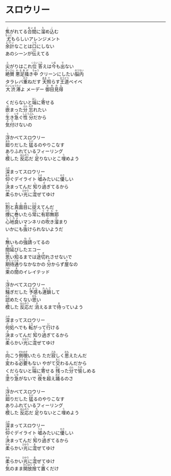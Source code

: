 # スロウリー
---
<lyric>
<ruby>焦<rt>こ</rt></ruby>がれてる<ruby>合間<rt>あいま</rt></ruby>に<ruby>溜<rt>た</rt></ruby>め<ruby>込<rt>こ</rt></ruby>む<br/>
<ruby>尤<rt>もっと</rt></ruby>もらしいアレンジメント<br/>
<ruby>余計<rt>よけい</rt></ruby>なことは<ruby>口<rt>くち</rt></ruby>にしない<br/>
あのシーンが<ruby>伝<rt>つた</rt></ruby>えてる<br/>
<br/>
<ruby>尖<rt>と</rt></ruby>がりはこれ<ruby>位<rt>くらい</rt></ruby> <ruby>答<rt>こた</rt></ruby>えは<ruby>今<rt>いま</rt></ruby>も<ruby>出<rt>で</rt></ruby>ない<br/>
<ruby>絶賛<rt>ぜっさん</rt></ruby> <ruby>悪足掻<rt>わるあが</rt></ruby>き<ruby>中<rt>ちゅう</rt></ruby> クリーンにしたい<ruby>脳内<rt>のうない</rt></ruby><br/>
タラレバ<ruby>重<rt>かさ</rt></ruby>ねだす <ruby>天<rt>あま</rt></ruby><ruby>照<rt>て</rt></ruby>らす<ruby>王道<rt>おうどう</rt></ruby>ベイベ<br/>
<ruby>大渋滞<rt>だいじゅうたい</rt></ruby>よ メーデー <ruby>御目見得<rt>おめみえ</rt></ruby><br/>
<br/>
くだらないと<ruby>端<rt>はし</rt></ruby>に<ruby>寄<rt>よ</rt></ruby>せる<br/>
<ruby>嵌<rt>は</rt></ruby>まった<ruby>分<rt>ぶん</rt></ruby> <ruby>忘<rt>わす</rt></ruby>れたい<br/>
<ruby>生<rt>い</rt></ruby>き<ruby>急<rt>いそ</rt></ruby>ぐ<ruby>性分<rt>しょうぶん</rt></ruby>だから<br/>
<ruby>気<rt>き</rt></ruby><ruby>付<rt>づ</rt></ruby>けないの<br/>
<br/>
<ruby>浮<rt>う</rt></ruby>かべてスロウリー<br/>
<ruby>廻<rt>まわ</rt></ruby>りだした <ruby>猛<rt>たけ</rt></ruby>るのやりこなす<br/>
ありふれているフィーリング<br/>
<ruby>模<rt>も</rt></ruby>した <ruby>反応<rt>はんのう</rt></ruby>だ <ruby>足<rt>た</rt></ruby>りないとこ<ruby>埋<rt>う</rt></ruby>めよう<br/>
<br/>
<ruby>深<rt>ふか</rt></ruby>まってスロウリー<br/>
<ruby>仰<rt>あお</rt></ruby>ぐデイライト <ruby>嘘<rt>うそ</rt></ruby>みたいに<ruby>優<rt>やさ</rt></ruby>しい<br/>
<ruby>決<rt>き</rt></ruby>まってんだ <ruby>知<rt>し</rt></ruby>り<ruby>過<rt>す</rt></ruby>ぎてるから<br/>
<ruby>柔<rt>やわ</rt></ruby>らかい<ruby>光<rt>ひかり</rt></ruby>に<ruby>混<rt>ま</rt></ruby>ぜてゆけ<br/>
<br/>
<ruby>割<rt>わり</rt></ruby>と<ruby>真面目<rt>まじめ</rt></ruby>に<ruby>捉<rt>とら</rt></ruby>えてんだ<br/>
<ruby>煙<rt>けむ</rt></ruby>に<ruby>巻<rt>ま</rt></ruby>いたら<ruby>常<rt>つね</rt></ruby>に<ruby>有耶無耶<rt>うやむや</rt></ruby><br/>
<ruby>心地良<rt>ここちよ</rt></ruby>いマンネリの<ruby>吹<rt>ふ</rt></ruby>き<ruby>溜<rt>だ</rt></ruby>まり<br/>
いかにも<ruby>抜<rt>ぬ</rt></ruby>けられないようだ<br/>
<br/>
<ruby>無<rt>な</rt></ruby>いもの<ruby>強請<rt>ねだ</rt></ruby>ってるの<br/>
<ruby>間延<rt>まの</rt></ruby>びしたエコー<br/>
<ruby>思<rt>おも</rt></ruby>い<ruby>知<rt>し</rt></ruby>るまでは<ruby>途切<rt>とぎ</rt></ruby>れさせないで<br/>
<ruby>期待<rt>きたい</rt></ruby><ruby>通<rt>どお</rt></ruby>りなかなかの <ruby>分<rt>わ</rt></ruby>からず<ruby>屋<rt>や</rt></ruby>なの<br/>
<ruby>束<rt>つか</rt></ruby>の<ruby>間<rt>ま</rt></ruby>のイレイテッド<br/>
<br/>
<ruby>浮<rt>う</rt></ruby>かべてスロウリー<br/>
<ruby>騒<rt>さわ</rt></ruby>ぎだした <ruby>予感<rt>よかん</rt></ruby>も<ruby>連鎖<rt>れんさ</rt></ruby>して<br/>
<ruby>認<rt>みと</rt></ruby>めたくない<ruby>思<rt>おも</rt></ruby>い<br/>
<ruby>模<rt>も</rt></ruby>した <ruby>反応<rt>はんのう</rt></ruby>だ <ruby>消<rt>き</rt></ruby>えるまで<ruby>待<rt>ま</rt></ruby>っていよう<br/>
<br/>
<ruby>深<rt>ふか</rt></ruby>まってスロウリー<br/>
<ruby>何処<rt>どこ</rt></ruby>へでも <ruby>転<rt>ころ</rt></ruby>がって<ruby>行<rt>い</rt></ruby>ける<br/>
<ruby>決<rt>き</rt></ruby>まってんだ <ruby>知<rt>し</rt></ruby>り<ruby>過<rt>す</rt></ruby>ぎてるから<br/>
<ruby>柔<rt>やわ</rt></ruby>らかい<ruby>光<rt>ひかり</rt></ruby>に<ruby>混<rt>ま</rt></ruby>ぜてゆけ<br/>
<br/>
<ruby>向<rt>む</rt></ruby>こう<ruby>側<rt>がわ</rt></ruby><ruby>覗<rt>のぞ</rt></ruby>いたら ただ<ruby>寂<rt>さみ</rt></ruby>しく<ruby>思<rt>おも</rt></ruby>えたんだ<br/>
<ruby>変<rt>か</rt></ruby>わる<ruby>必要<rt>ひつよう</rt></ruby>もない やがて<ruby>交<rt>まじ</rt></ruby>わるんだから<br/>
くだらないと<ruby>端<rt>はし</rt></ruby>に<ruby>寄<rt>よ</rt></ruby>せる <ruby>残<rt>のこ</rt></ruby>った<ruby>分<rt>ぶん</rt></ruby>で<ruby>愉<rt>たの</rt></ruby>しめる<br/>
<ruby>塗<rt>ぬ</rt></ruby>り<ruby>急<rt>いそ</rt></ruby>がないで <ruby>夜<rt>よる</rt></ruby>を<ruby>超<rt>こ</rt></ruby>え<ruby>踊<rt>おど</rt></ruby>るのさ<br/>
<br/>
<ruby>浮<rt>う</rt></ruby>かべてスロウリー<br/>
<ruby>廻<rt>まわ</rt></ruby>りだした <ruby>猛<rt>たけ</rt></ruby>るのやりこなす<br/>
ありふれているフィーリング<br/>
<ruby>模<rt>も</rt></ruby>した <ruby>反応<rt>はんのう</rt></ruby>だ <ruby>足<rt>た</rt></ruby>りないとこ<ruby>埋<rt>う</rt></ruby>めよう<br/>
<br/>
<ruby>深<rt>ふか</rt></ruby>まってスロウリー<br/>
<ruby>仰<rt>あお</rt></ruby>ぐデイライト <ruby>嘘<rt>うそ</rt></ruby>みたいに<ruby>優<rt>やさ</rt></ruby>しい<br/>
<ruby>決<rt>き</rt></ruby>まってんだ <ruby>知<rt>し</rt></ruby>り<ruby>過<rt>す</rt></ruby>ぎてるから<br/>
<ruby>柔<rt>やわ</rt></ruby>らかい<ruby>光<rt>ひかり</rt></ruby>に<ruby>混<rt>ま</rt></ruby>ぜてゆけ<br/>
<br/>
<ruby>柔<rt>やわ</rt></ruby>らかい<ruby>光<rt>ひかり</rt></ruby>に<ruby>混<rt>ま</rt></ruby>ぜてゆけ<br/>
<ruby>気<rt>き</rt></ruby>のまま<ruby>開放<rt>かいほう</rt></ruby><ruby>捨<rt>す</rt></ruby>て<ruby>置<rt>お</rt></ruby>くだけ<br/>
</lyric>

